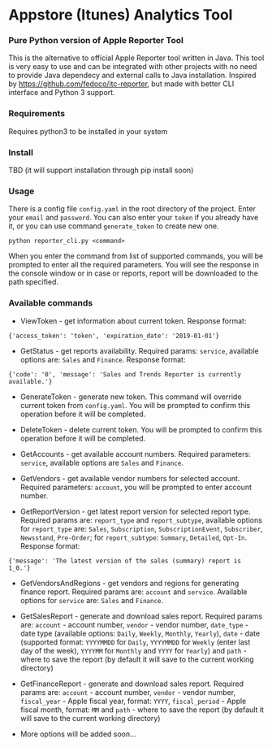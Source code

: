 # Appstore (Itunes) Analytics Tool
### Pure Python version of Apple Reporter Tool 

This is the alternative to official Apple Reporter tool written in Java. This tool is
very easy to use and can be integrated with other projects with no need to provide
Java dependecy and external calls to Java installation. 
Inspired by https://github.com/fedoco/itc-reporter, but made with better CLI interface and Python 3 support.

### Requirements
Requires python3 to be installed in your system

### Install
TBD (it will support installation through pip install soon)

### Usage
There is a config file `config.yaml` in the root directory of the project. 
Enter your `email` and `password`. You can also enter your `token` if you already
have it, or you can use command `generate_token` to create new one.
```
python reporter_cli.py <command>
```
When you enter the command from list of supported commands, you will be prompted to 
enter all the required parameters. You will see the response in the console window 
or in case or reports, report will be downloaded to the path specified.

### Available commands
* ViewToken - get information about current token. 
Response format:
```
{'access_token': 'token', 'expiration_date': '2019-01-01'}
```

* GetStatus - get reports availability. Required params: `service`, available options
are: `Sales` and `Finance`. Response format:
```
{'code': '0', 'message': 'Sales and Trends Reporter is currently available.'}
```

* GenerateToken - generate new token. This command will override current token from 
`config.yaml`. You will be prompted to confirm this operation before it will be
completed.

* DeleteToken - delete current token. You will be prompted to confirm this operation before it will be
completed.

* GetAccounts - get available account numbers. Required parameters: `service`, available
options are `Sales` and `Finance`. 

* GetVendors - get available vendor numbers for selected account. Required parameters:
`account`, you will be prompted to enter account number. 

* GetReportVersion - get latest report version for selected report type. Required params are:
`report_type` and `report_subtype`, available options for `report_type` are: 
`Sales`, `Subscription`, `SubscriptionEvent`, `Subscriber`, `Newsstand`, `Pre-Order`; for 
`report_subtype`: `Summary`, `Detailed`, `Opt-In`. Response format:
```
{'message': 'The latest version of the sales (summary) report is 1_0.'}
```

* GetVendorsAndRegions - get vendors and regions for generating finance report. 
Required params are: `account` and `service`. Available options for `service` are:
`Sales` and `Finance`.

* GetSalesReport - generate and download sales report. Required params are: 
`account` - account number, `vendor` - vendor number, `date_type` - date type (available options:
`Daily`, `Weekly`, `Monthly`, `Yearly`), `date` - date (supported format: `YYYYMMDD` for `Daily`,
`YYYYMMDD` for `Weekly` (enter last day of the week), `YYYYMM` for `Monthly` and `YYYY` for `Yearly`) 
and `path` - where to save the report (by default it will save to the current working directory)

* GetFinanceReport - generate and download sales report. Required params are: 
`account` - account number, `vendor` - vendor number, `fiscal_year` - Apple fiscal year, format: `YYYY`, 
`fiscal_period` - Apple fiscal month, format: `MM` and `path` - where to save the report (by default it will save to the current working directory)

* More options will be added soon...
